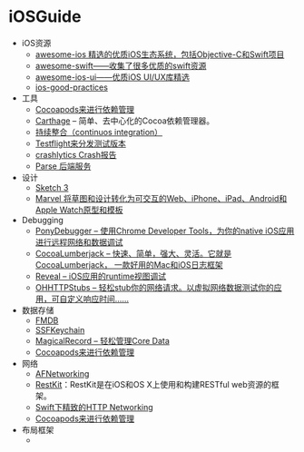 # iOSGuide
<ul>
<li>iOS资源
<ul>
  <li><a href="https://github.com/vsouza/awesome-ios">awesome-ios 精选的优质iOS生态系统，包括Objective-C和Swift项目</a></li>
  <li><a href="https://github.com/matteocrippa/awesome-swift">awesome-swift——收集了很多优质的swift资源</a></li>
  <li><a href="https://github.com/cjwirth/awesome-ios-ui">awesome-ios-ui——优质iOS UI/UX库精选</a></li>
  <li><a href="https://github.com/futurice/ios-good-practices">ios-good-practices</a></li>
</ul>
</li>
<li>工具
<ul>
  <li><a href="https://cocoapods.org/">Cocoapods来进行依赖管理</a></li>
    <li><a href="https://github.com/Carthage/Carthage">Carthage</a> – 简单、去中心化的Cocoa依赖管理器。</li>
  <li><a href="https://developer.apple.com/library/ios/documentation/IDEs/Conceptual/xcode_guide-continuous_integration/">持续整合（continuos integration）</a></li>
  <li><a href="https://developer.apple.com/testflight/">Testflight来分发测试版本</a></li>
  <li><a href="https://try.crashlytics.com/"> crashlytics Crash报告</a></li>
  <li><a href="https://parse.com/"> Parse 后端服务</a></li>
</ul>
</li>
<li>设计
<ul>
  <li><a href="http://www.sketchapp.com/">Sketch 3</a></li>
  <li><a href="https://marvelapp.com/">Marvel 将草图和设计转化为可交互的Web、iPhone、iPad、Android和Apple Watch原型和模板</a></li>
</ul>
</li>
<li>Debugging
<ul>
  <li><a href="https://github.com/square/PonyDebugger">PonyDebugger – 使用Chrome Developer Tools，为你的native iOS应用进行远程网络和数据调试</a></li>
  <li><a href="https://github.com/CocoaLumberjack/CocoaLumberjack">CocoaLumberjack – 快速、简单，强大、灵活。它就是CocoaLumberjack， 一款好用的Mac和iOS日志框架</a></li>
<li><a href="http://revealapp.com/">Reveal – iOS应用的runtime视图调试</a></li>  
<li><a href="https://github.com/AliSoftware/OHHTTPStubs">OHHTTPStubs – 轻松stub你的网络请求。以虚拟网络数据测试你的应用，可自定义响应时间……</a></li>
</ul>
</li>
<li>数据存储
<ul>
<li><a href="https://github.com/ccgus/fmdb">FMDB</a></li>
<li><a href="https://github.com/soffes/sskeychain">SSFKeychain</a></li>
<li><a href="https://github.com/magicalpanda/MagicalRecord">MagicalRecord – 轻松管理Core Data</a></li>
<li><a href="https://cocoapods.org/">Cocoapods来进行依赖管理</a></li>
</ul>
</li>
<li>网络
<ul>
<li><a href="https://github.com/AFNetworking/AFNetworking">AFNetworking</a></li>
<li><a href="https://github.com/RestKit/RestKit">RestKit</a>：RestKit是在iOS和OS X上使用和构建RESTful web资源的框架。</li>
<li><a href="https://github.com/Alamofire/Alamofire"> Swift下精致的HTTP Networking</a></li>
<li><a href="https://cocoapods.org/">Cocoapods来进行依赖管理</a></li>
</ul>
</li>
<li>布局框架
<ul>
<li><a href="https://github.com/AFNetworking/AFNetworking"></a></li>
</ul>
</li>




</ul>





